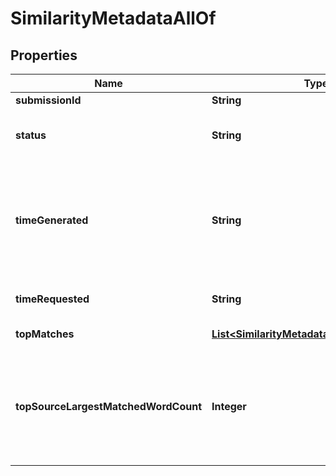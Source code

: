 

# SimilarityMetadataAllOf


## Properties

Name | Type | Description | Notes
------------ | ------------- | ------------- | -------------
**submissionId** | **String** |  | 
**status** | **String** | possible values PENDING, COMPLETE | 
**timeGenerated** | **String** | Time the report finished generating.  If not set the report has not finished generating | 
**timeRequested** | **String** | Time the report was requested | 
**topMatches** | [**List&lt;SimilarityMetadataAllOfTopMatches&gt;**](SimilarityMetadataAllOfTopMatches.md) | Top matches | 
**topSourceLargestMatchedWordCount** | **Integer** | Largest individual matched word count, 0 if there isn&#39;t a match to this submission. | 



